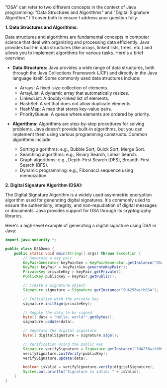 "DSA" can refer to two different concepts in the context of Java programming: "Data Structures and Algorithms" and "Digital Signature Algorithm." I'll cover both to ensure I address your question fully.

**1. Data Structures and Algorithms:**

Data structures and algorithms are fundamental concepts in computer science that deal with organizing and processing data efficiently. Java provides built-in data structures (like arrays, linked lists, trees, etc.) and allows you to implement algorithms for various tasks. Here's a brief overview:

- **Data Structures:** Java provides a wide range of data structures, both through the Java Collections Framework (JCF) and directly in the Java language itself. Some commonly used data structures include:
  - Arrays: A fixed-size collection of elements.
  - ArrayList: A dynamic array that automatically resizes.
  - LinkedList: A doubly-linked list of elements.
  - HashSet: A set that does not allow duplicate elements.
  - HashMap: A map that stores key-value pairs.
  - PriorityQueue: A queue where elements are ordered by priority.

- **Algorithms:** Algorithms are step-by-step procedures for solving problems. Java doesn't provide built-in algorithms, but you can implement them using various programming constructs. Common algorithms include:
  - Sorting algorithms: e.g., Bubble Sort, Quick Sort, Merge Sort.
  - Searching algorithms: e.g., Binary Search, Linear Search.
  - Graph algorithms: e.g., Depth-First Search (DFS), Breadth-First Search (BFS).
  - Dynamic programming: e.g., Fibonacci sequence using memoization.

**2. Digital Signature Algorithm (DSA):**

The Digital Signature Algorithm is a widely used asymmetric encryption algorithm used for generating digital signatures. It's commonly used to ensure the authenticity, integrity, and non-repudiation of digital messages or documents. Java provides support for DSA through its cryptography libraries.

Here's a high-level example of generating a digital signature using DSA in Java:

```java
import java.security.*;

public class DSADemo {
    public static void main(String[] args) throws Exception {
        // Generate a key pair
        KeyPairGenerator keyPairGen = KeyPairGenerator.getInstance("DSA");
        KeyPair keyPair = keyPairGen.generateKeyPair();
        PrivateKey privateKey = keyPair.getPrivate();
        PublicKey publicKey = keyPair.getPublic();

        // Create a Signature object
        Signature signature = Signature.getInstance("SHA256withDSA");

        // Initialize with the private key
        signature.initSign(privateKey);

        // Supply the data to be signed
        byte[] data = "Hello, world!".getBytes();
        signature.update(data);

        // Generate the digital signature
        byte[] digitalSignature = signature.sign();

        // Verification using the public key
        Signature verifySignature = Signature.getInstance("SHA256withDSA");
        verifySignature.initVerify(publicKey);
        verifySignature.update(data);

        boolean isValid = verifySignature.verify(digitalSignature);
        System.out.println("Signature is valid: " + isValid);
    }
}
```


